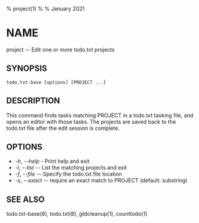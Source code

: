 % project(1)
%
% January 2021

# NAME

project -- Edit one or more todo.txt projects

## SYNOPSIS

`todo.txt-base [options] [PROJECT ...]`

## DESCRIPTION

This command finds tasks matching PROJECT in a todo.txt tasking file, and opens
an editor with those tasks. The projects are saved back to the todo.txt file
after the edit session is complete.

## OPTIONS
  * _-h_, _--help_ - Print help and exit
  * _-l_, _--list_ -- List the matching projects and exit
  * _-f_, _--file_ -- Specify the todo.txt file location
  * _-x_, _--exact_ -- require an exact match to PROJECT (default: substring)

## SEE ALSO

todo.txt-base(8), todo.txt(8), gtdcleanup(1), counttodo(1)
